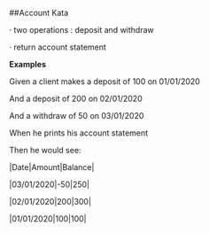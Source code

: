 ##Account Kata

· two operations : deposit and withdraw

· return account statement

**Examples**

Given a client makes a deposit of 100 on 01/01/2020

And a deposit of 200 on 02/01/2020 

And a withdraw of 50 on 03/01/2020 

When he prints his account statement 

Then he would see:

|Date|Amount|Balance|

|03/01/2020|-50|250| 

|02/01/2020|200|300|

|01/01/2020|100|100|
